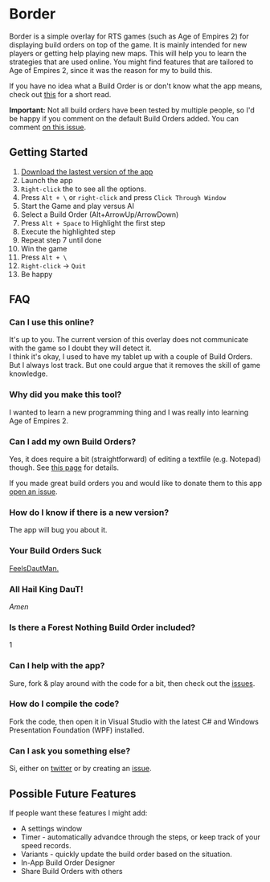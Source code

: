 # Border
Border is a simple overlay for RTS games (such as Age of Empires 2) for displaying build orders on top of the game. It is mainly intended for new players or getting help playing new maps. This will help you to learn the strategies that are used online. You might find features that are tailored to Age of Empires 2, since it was the reason for my to build this.

If you have no idea what a Build Order is or don't know what the app means, check out [this](https://github.com/abductedPlatypus/border/wiki/build-orders) for a short read.

__Important:__ Not all build orders have been tested by multiple people, so I'd be happy if you comment on the default Build Orders added. You can comment [on this issue](https://github.com/abductedPlatypus/Border/issues/1).

## Getting Started
1. [Download the lastest version of the app](https://github.com/abductedPlatypus/border/releases/latest)
2. Launch the app
3. `Right-click` the to see all the options.
4. Press `Alt + \` or `right-click` and press `Click Through Window`
4. Start the Game and play versus AI
5. Select a Build Order (Alt+ArrowUp/ArrowDown)
7. Press `Alt + Space` to Highlight the first step
8. Execute the highlighted step
8. Repeat step 7 until done
8. Win the game
9. Press `Alt + \`
10. `Right-click` -> `Quit`
11. Be happy

## FAQ

### Can I use this online?
It's up to you. The current version of this overlay does not communicate with the game so I doubt they will detect it.  
I think it's okay, I used to have my tablet up with a couple of Build Orders. But I always lost track. But one could argue that it removes the skill of game knowledge. 

### Why did you make this tool?
I wanted to learn a new programming thing and I was really into learning Age of Empires 2.

### Can I add my own Build Orders?
Yes, it does require a bit (straightforward) of editing a textfile (e.g. Notepad) though. See [this page](https://github.com/abductedPlatypus/border/wiki/add-build-orders) for details.  

If you made great build orders you and would like to donate them to this app [open an issue](https://github.com/abductedPlatypus/Border/issues/new).

### How do I know if there is a new version?
The app will bug you about it.

### Your Build Orders Suck
[FeelsDautMan.](https://github.com/abductedPlatypus/border/wiki/add-build-orders)  

### All Hail King DauT!
_Amen_

### Is there a Forest Nothing Build Order included?
1
### Can I help with the app?
Sure, fork & play around with the code for a bit, then check out the [issues](https://github.com/abductedPlatypus/Border/issues). 

### How do I compile the code?
Fork the code, then open it in Visual Studio with the latest C# and Windows Presentation Foundation (WPF) installed.

### Can I ask you something else?
Si, either on [twitter](https://www.twitter.com/abductypus) or by creating an [issue](https://github.com/abductedPlatypus/Border/issues/new).
## Possible Future Features
If people want these features I might add:
- A settings window
- Timer - automatically advandce through the steps, or keep track of your speed records.
- Variants - quickly update the build order based on the situation.
- In-App Build Order Designer
- Share Build Orders with others

